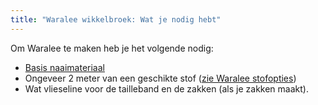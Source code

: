 ```yaml
---
title: "Waralee wikkelbroek: Wat je nodig hebt"
---
```


Om Waralee te maken heb je het volgende nodig:

- [Basis naaimateriaal](/docs/sewing/basic-sewing-supplies)
- Ongeveer 2 meter van een geschikte stof ([zie Waralee stofopties](/docs/patterns/waralee/fabric/))
- Wat vlieseline voor de tailleband en de zakken (als je zakken maakt).
